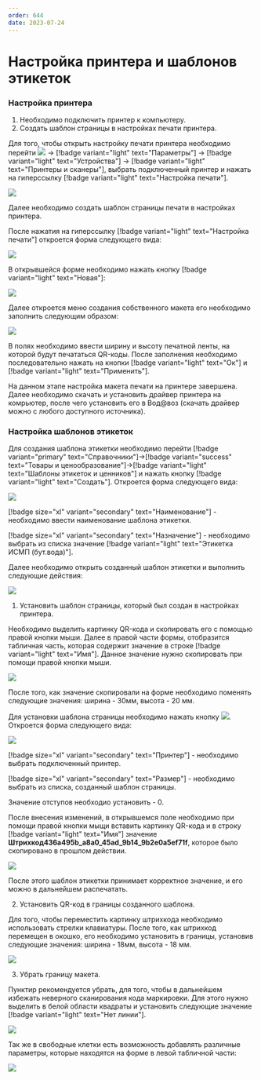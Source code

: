 ```yaml
---
order: 644
date: 2023-07-24
---
```

# Настройка принтера и шаблонов этикеток

### Настройка принтера

1. Необходимо подключить принтер к компьютеру.
2. Создать шаблон страницы в настройках печати принтера.

Для того, чтобы открыть настройку печати принтера необходимо перейти ![](/images/маркировка/виндовс.jpg) -> [!badge variant="light" text="Параметры"] -> [!badge variant="light" text="Устройства"] -> [!badge variant="light" text="Принтеры и сканеры"], выбрать подключенный принтер и нажать на гиперссылку [!badge variant="light" text="Настройка печати"].

![](/images/маркировка/Настройки_принтера.jpg)

Далее необходимо создать шаблон страницы печати в настройках принтера. 

После нажатия на гиперссылку [!badge variant="light" text="Настройка печати"]  откроется форма следующего вида:

![](/images/маркировка/Настройки_печати.jpg)

В открывшейся форме необходимо нажать кнопку [!badge variant="light" text="Новая"]:

![](/images/маркировка/Настройки_печати_2.jpg)


Далее откроется меню создания собственного макета его необходимо заполнить следующим образом:

![](/images/маркировка/Настройки_печати_3.jpg)

В полях необходимо ввести ширину и высоту печатной ленты, на которой будут печататься QR-коды. После заполнения необходимо последовательно нажать на кнопки [!badge variant="light" text="Ок"] и [!badge variant="light" text="Применить"].

На данном этапе настройка макета печати на принтере завершена. Далее необходимо скачать и установить драйвер принтера на комрьютер, после чего установить его в Вод@воз (скачать драйвер можно с любого доступного источника).

### Настройка шаблонов этикеток

Для создания шаблона этикетки необходимо перейти [!badge variant="primary" text="Справочники"]->[!badge variant="success" text="Товары и ценообразование"]->[!badge variant="light" text="Шаблоны этикеток и ценников"] и нажать кнопку [!badge variant="light" text="Создать"]. Откроется форма следующего вида:

![](/images/маркировка/Создание_шаблона_этикетки.jpg)

[!badge size="xl" variant="secondary" text="Наименование"] - необходимо ввести наименование шаблона этикетки.

[!badge size="xl" variant="secondary" text="Назначение"] - необходимо выбрать из списка значение [!badge variant="light" text="Этикетка ИСМП (бут.вода)"]. 

Далее необходимо открыть созданный шаблон этикетки и выполнить следующие действия:

![](/images/маркировка/Готовый_шаблон_этикетки.jpg)

1. Установить шаблон страницы, который был создан в настройках принтера.

Необходимо выделить картинку QR-кода и скопировать его с помощью правой кнопки мыши. Далее в правой части формы, отобразится табличная часть, которая содержит значение в строке [!badge variant="light" text="Имя"]. Данное значение нужно скопировать при помощи правой кнопки мыши.

![](/images/маркировка/Имя_штрихкода.jpg)

После того, как значение скопировали на форме необходимо поменять следующие значения: ширина - 30мм, высота - 20 мм. 

Для установки шаблона страницы необходимо нажать кнопку ![](/images/маркировка/Параметры_страницы.jpg). Откроется форма следующего вида:

![](/images/маркировка/Настройка_параметров_страницы.jpg)

[!badge size="xl" variant="secondary" text="Принтер"] - необходимо выбрать подключенный принтер.

[!badge size="xl" variant="secondary" text="Размер"] - необходимо выбрать из списка, созданный шаблон страницы.

Значение отступов необходио установить - 0.

После внесения изменений, в открывшемся поле необходимо при помощи правой кнопки мыщи вставить картинку QR-кода и в строку [!badge variant="light" text="Имя"] значение **Штрихкод436a495b_a8a0_45ad_9b14_9b2e0a5ef71f**, которое было скопировано в прошлом действии.

![](/images/маркировка/Настройка_параметров_страницы_2.jpg)

После этого шаблон этикетки принимает корректное значение, и его можно в дальнейшем распечатать.

2. Установить QR-код в границы созданного шаблона.

Для того, чтобы переместить картинку штрихкода необходимо использовать стрелки клавиатуры. После того, как  штрихкод перемещен в окошко, его необходимо установить в границы, установив следующие значения: ширина - 18мм, высота - 18 мм. 

![](/images/маркировка/Настройка_параметров_страницы_3.jpg)

3. Убрать границу макета.

Пунктир рекомендуется убрать, для того, чтобы в дальнейшем избежать неверного сканирования кода маркировки. Для этого нужно выделить в белой области квадраты и установить следующие значение [!badge variant="light" text="Нет линии"].

![](/images/маркировка/Оформление_штрихкода.jpg)

Так же в свободные клетки есть возможность добавлять различные параметры, которые находятся на форме в левой табличной части:

![](/images/маркировка/Оформление_штрихкода_2.jpg)



